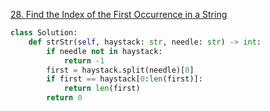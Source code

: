[28. Find the Index of the First Occurrence in a String](https://leetcode.com/problems/find-the-index-of-the-first-occurrence-in-a-string)

```python
class Solution:
    def strStr(self, haystack: str, needle: str) -> int:
        if needle not in haystack:
            return -1
        first = haystack.split(needle)[0]
        if first == haystack[0:len(first)]:
            return len(first)
        return 0

```
